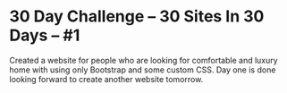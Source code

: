 # 30 Day Challenge – 30 Sites In 30 Days – #1

Created a website for people who are looking for comfortable and luxury home with using only Bootstrap and some custom CSS.
Day one is done looking forward to create another website tomorrow.
